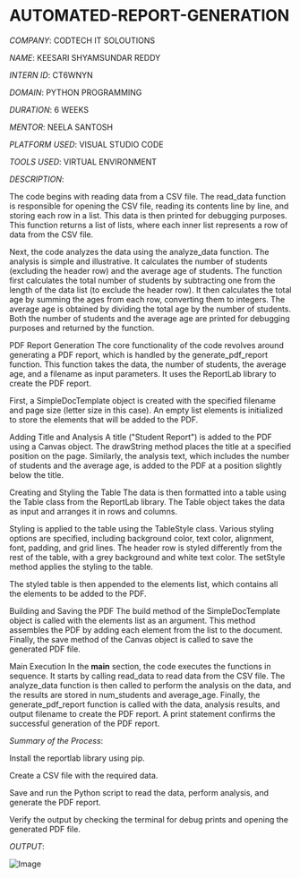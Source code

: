 # AUTOMATED-REPORT-GENERATION

*COMPANY*: CODTECH IT SOLOUTIONS

*NAME*: KEESARI SHYAMSUNDAR REDDY

*INTERN ID*: CT6WNYN

*DOMAIN*: PYTHON PROGRAMMING

*DURATION*: 6 WEEKS

*MENTOR*: NEELA SANTOSH

*PLATFORM USED*: VISUAL STUDIO CODE

*TOOLS USED*: VIRTUAL ENVIRONMENT

*DESCRIPTION*:

The code begins with reading data from a CSV file. The read_data function is responsible for opening the CSV file, reading its contents line by line, and storing each row in a list. This data is then printed for debugging purposes. This function returns a list of lists, where each inner list represents a row of data from the CSV file.

Next, the code analyzes the data using the analyze_data function. The analysis is simple and illustrative. It calculates the number of students (excluding the header row) and the average age of students. The function first calculates the total number of students by subtracting one from the length of the data list (to exclude the header row). It then calculates the total age by summing the ages from each row, converting them to integers. The average age is obtained by dividing the total age by the number of students. Both the number of students and the average age are printed for debugging purposes and returned by the function.

PDF Report Generation
The core functionality of the code revolves around generating a PDF report, which is handled by the generate_pdf_report function. This function takes the data, the number of students, the average age, and a filename as input parameters. It uses the ReportLab library to create the PDF report.

First, a SimpleDocTemplate object is created with the specified filename and page size (letter size in this case). An empty list elements is initialized to store the elements that will be added to the PDF.

Adding Title and Analysis
A title ("Student Report") is added to the PDF using a Canvas object. The drawString method places the title at a specified position on the page. Similarly, the analysis text, which includes the number of students and the average age, is added to the PDF at a position slightly below the title.

Creating and Styling the Table
The data is then formatted into a table using the Table class from the ReportLab library. The Table object takes the data as input and arranges it in rows and columns.

Styling is applied to the table using the TableStyle class. Various styling options are specified, including background color, text color, alignment, font, padding, and grid lines. The header row is styled differently from the rest of the table, with a grey background and white text color. The setStyle method applies the styling to the table.

The styled table is then appended to the elements list, which contains all the elements to be added to the PDF.

Building and Saving the PDF
The build method of the SimpleDocTemplate object is called with the elements list as an argument. This method assembles the PDF by adding each element from the list to the document. Finally, the save method of the Canvas object is called to save the generated PDF file.

Main Execution
In the __main__ section, the code executes the functions in sequence. It starts by calling read_data to read data from the CSV file. The analyze_data function is then called to perform the analysis on the data, and the results are stored in num_students and average_age. Finally, the generate_pdf_report function is called with the data, analysis results, and output filename to create the PDF report. A print statement confirms the successful generation of the PDF report.

*Summary of the Process*:

Install the reportlab library using pip.

Create a CSV file with the required data.

Save and run the Python script to read the data, perform analysis, and generate the PDF report.

Verify the output by checking the terminal for debug prints and opening the generated PDF file.

*OUTPUT*:

![Image](https://github.com/user-attachments/assets/3440487b-118f-4946-8ec5-c006dba19caf)
